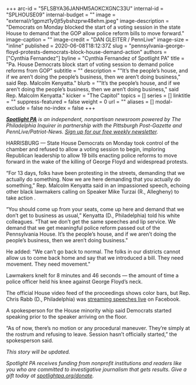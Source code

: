 +++
arc-id = "5FLSBYA36JANHM5AOKCXGNC33U"
internal-id = "SPLHOUSE09"
internal-budget = ""
image = "external/r1gpmzt1y0jt5ybshzprw48ehm.jpeg"
image-description = "Democrats on Monday blocked the start of a voting session in the state House to demand that the GOP allow police reform bills to move forward."
image-caption = ""
image-credit = "DAN GLEITER / PennLive"
image-size = "inline"
published = 2020-06-08T18:12:37Z
slug = "pennsylvania-george-floyd-protests-democrats-block-house-demand-action"
authors = ["Cynthia Fernandez"]
byline = "Cynthia Fernandez of Spotlight PA"
title = "Pa. House Democrats block start of voting session to demand police reforms from GOP"
subtitle = ""
description = "\"It’s the people’s house, and if we aren’t doing the people’s business, then we aren’t doing business,\" said Rep. Malcolm Kenyatta."
blurb = "\"It’s the people’s house, and if we aren’t doing the people’s business, then we aren’t doing business,\" said Rep. Malcolm Kenyatta."
kicker = "The Capitol"
topics = []
series = []
linktitle = ""
suppress-featured = false
weight = 0
url = ""
aliases = []
modal-exclude = false
no-index = false
+++

<a href="https://www.spotlightpa.org/"><i><b>Spotlight PA</b></i></a><i> is an independent, nonpartisan newsroom powered by The Philadelphia Inquirer in partnership with the Pittsburgh Post-Gazette and PennLive/Patriot-News. </i><a href="https://www.spotlightpa.org/newsletters"><i>Sign up for our free weekly newsletter</i></a><i>.</i>

HARRISBURG — State House Democrats on Monday took control of the chamber and refused to allow a voting session to begin, imploring Republican leadership to allow 19 bills enacting police reforms to move forward in the wake of the killing of George Floyd and widespread protests.

“For 13 days, folks have been protesting in the streets, demanding that we actually do something. Now we are here demanding that you actually do something,” Rep. Malcolm Kenyatta said in an impassioned speech, echoing other black lawmakers calling on Speaker Mike Turzai (R., Allegheny) to take action .

“You should come up from your seats, come up here and demand that we don’t get to business as usual,” Kenyatta (D., Philadelphia) told his white colleagues. “That we don’t get the same speeches and lip service. We demand that we get meaningful police reform passed out of the Pennsylvania House. It’s the people’s house, and if we aren’t doing the people’s business, then we aren’t doing business."

He added: “We can’t go back to normal. The folks in our districts cannot allow us to come back home and say that we introduced a bill. They need movement. They need movement."

Lawmakers knelt for 8 minutes and 46 seconds — the amount of time a police officer held his knee against George Floyd’s neck.

The official House video feed of the proceedings shows color bars, but Rep. Chris Rabb (D., Philadelphia) was <a href="https://www.facebook.com/RepRabb/videos/270365154114488/?v=270365154114488" target=_blank>streaming speeches live</a> on Facebook.

A spokesperson for the House minority whip said Democrats started speaking prior to the speaker arriving on the floor.

“As of now, there’s no motion or any procedural maneuver. They’re simply at the rostrum and refusing to leave. Session hasn’t officially started,” the spokesperson said.

<i>This story will be updated.</i>

<i>Spotlight PA receives funding from nonprofit institutions and readers like you who are committed to investigative journalism that gets results. Give a gift today at </i><a href="https://www.spotlightpa.org/donate"><i>spotlightpa.org/donate</i></a><i>.</i>

